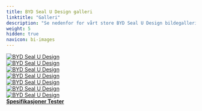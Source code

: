 ```yaml
---
title: BYD Seal U Design galleri
linktitle: "Galleri"
description: "Se nedenfor for vårt store BYD Seal U Design bildegalleri. Klikk på bildene for høyoppløselige versjoner."
weight: 5
hidden: true
navicon: bi-images
---
```

<!-- markdownlint-disable MD033 -->
<div class="row" id ="my-gallery">
	<div class="pswp-grid-item col-6 col-md-4">
		<a href="https://media.evkx.net/multimedia/models/byd/seal_u/seal_u_design/exterior_1.jpg"
data-pswp-src="https://media.evkx.net/multimedia/models/byd/seal_u/seal_u_design/exterior_1.jpg"
data-pswp-width="1500"
data-pswp-height="872" 
target="_blank">
			<img src="https://media.evkx.net/multimedia/models/byd/seal_u/seal_u_design/exterior_1_xst.jpg" alt="BYD Seal U Design" class="img-fluid " />
		</a>
	</div>
	<div class="pswp-grid-item col-6 col-md-4">
		<a href="https://media.evkx.net/multimedia/models/byd/seal_u/seal_u_design/exterior_2.jpg"
data-pswp-src="https://media.evkx.net/multimedia/models/byd/seal_u/seal_u_design/exterior_2.jpg"
data-pswp-width="1920"
data-pswp-height="1080" 
target="_blank">
			<img src="https://media.evkx.net/multimedia/models/byd/seal_u/seal_u_design/exterior_2_xst.jpg" alt="BYD Seal U Design" class="img-fluid " />
		</a>
	</div>
	<div class="pswp-grid-item col-6 col-md-4">
		<a href="https://media.evkx.net/multimedia/models/byd/seal_u/seal_u_design/exterior_3.jpg"
data-pswp-src="https://media.evkx.net/multimedia/models/byd/seal_u/seal_u_design/exterior_3.jpg"
data-pswp-width="2880"
data-pswp-height="2160" 
target="_blank">
			<img src="https://media.evkx.net/multimedia/models/byd/seal_u/seal_u_design/exterior_3_xst.jpg" alt="BYD Seal U Design" class="img-fluid " />
		</a>
	</div>
	<div class="pswp-grid-item col-6 col-md-4">
		<a href="https://media.evkx.net/multimedia/models/byd/seal_u/seal_u_design/exterior_4.jpg"
data-pswp-src="https://media.evkx.net/multimedia/models/byd/seal_u/seal_u_design/exterior_4.jpg"
data-pswp-width="2000"
data-pswp-height="1176" 
target="_blank">
			<img src="https://media.evkx.net/multimedia/models/byd/seal_u/seal_u_design/exterior_4_xst.jpg" alt="BYD Seal U Design" class="img-fluid " />
		</a>
	</div>
	<div class="pswp-grid-item col-6 col-md-4">
		<a href="https://media.evkx.net/multimedia/models/byd/seal_u/seal_u_design/exterior_5.jpg"
data-pswp-src="https://media.evkx.net/multimedia/models/byd/seal_u/seal_u_design/exterior_5.jpg"
data-pswp-width="1470"
data-pswp-height="967" 
target="_blank">
			<img src="https://media.evkx.net/multimedia/models/byd/seal_u/seal_u_design/exterior_5_xst.jpg" alt="BYD Seal U Design" class="img-fluid " />
		</a>
	</div>
	<div class="pswp-grid-item col-6 col-md-4">
		<a href="https://media.evkx.net/multimedia/models/byd/seal_u/seal_u_design/frontseats_1.jpg"
data-pswp-src="https://media.evkx.net/multimedia/models/byd/seal_u/seal_u_design/frontseats_1.jpg"
data-pswp-width="3000"
data-pswp-height="1687" 
target="_blank">
			<img src="https://media.evkx.net/multimedia/models/byd/seal_u/seal_u_design/frontseats_1_xst.jpg" alt="BYD Seal U Design" class="img-fluid " />
		</a>
	</div>
	<div class="pswp-grid-item col-6 col-md-4">
		<a href="https://media.evkx.net/multimedia/models/byd/seal_u/seal_u_design/main_1.jpg"
data-pswp-src="https://media.evkx.net/multimedia/models/byd/seal_u/seal_u_design/main_1.jpg"
data-pswp-width="1920"
data-pswp-height="1080" 
target="_blank">
			<img src="https://media.evkx.net/multimedia/models/byd/seal_u/seal_u_design/main_1_xst.jpg" alt="BYD Seal U Design" class="img-fluid " />
		</a>
	</div>
</div>
<script type="module">
  import PhotoSwipeLightbox from '/js/photoswipe-lightbox.esm.js';
    const lightbox = new PhotoSwipeLightbox({
       gallery: '#my-gallery',
        children: 'a',
        pswpModule: () => import('/js/photoswipe.esm.js')
    });
lightbox.init();
</script>
<div class="mt-3 mb-3">
<a href="../specifications/" class="text-decoration-none text-black">
<strong><i class="bi-arrow-left"></i> Spesifikasjoner </strong>
</a>
<a href="../reviews/" class="text-decoration-none text-black float-end">
<strong>Tester <i class="bi-arrow-right"></i></strong>
</a>
</div>
